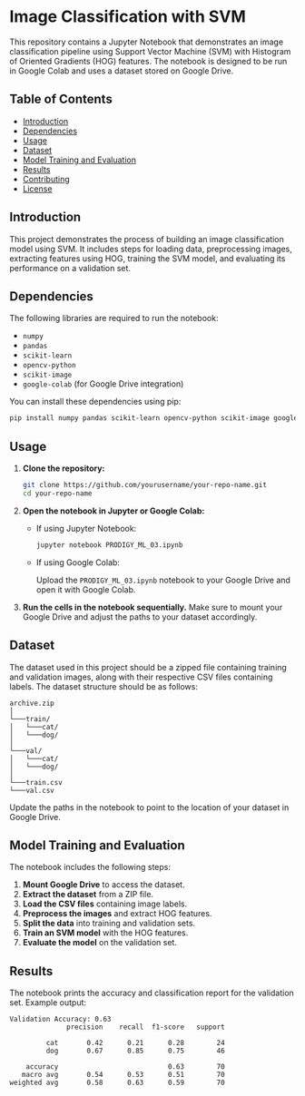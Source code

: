 # Image Classification with SVM

This repository contains a Jupyter Notebook that demonstrates an image classification pipeline using Support Vector Machine (SVM) with Histogram of Oriented Gradients (HOG) features. The notebook is designed to be run in Google Colab and uses a dataset stored on Google Drive.

## Table of Contents

- [Introduction](#introduction)
- [Dependencies](#dependencies)
- [Usage](#usage)
- [Dataset](#dataset)
- [Model Training and Evaluation](#model-training-and-evaluation)
- [Results](#results)
- [Contributing](#contributing)
- [License](#license)

## Introduction

This project demonstrates the process of building an image classification model using SVM. It includes steps for loading data, preprocessing images, extracting features using HOG, training the SVM model, and evaluating its performance on a validation set.

## Dependencies

The following libraries are required to run the notebook:

- `numpy`
- `pandas`
- `scikit-learn`
- `opencv-python`
- `scikit-image`
- `google-colab` (for Google Drive integration)

You can install these dependencies using pip:

```bash
pip install numpy pandas scikit-learn opencv-python scikit-image google-colab
```

## Usage

1. **Clone the repository:**

    ```bash
    git clone https://github.com/yourusername/your-repo-name.git
    cd your-repo-name
    ```

2. **Open the notebook in Jupyter or Google Colab:**

    - If using Jupyter Notebook:
    
        ```bash
        jupyter notebook PRODIGY_ML_03.ipynb
        ```

    - If using Google Colab:
    
        Upload the `PRODIGY_ML_03.ipynb` notebook to your Google Drive and open it with Google Colab.

3. **Run the cells in the notebook sequentially.** Make sure to mount your Google Drive and adjust the paths to your dataset accordingly.

## Dataset

The dataset used in this project should be a zipped file containing training and validation images, along with their respective CSV files containing labels. The dataset structure should be as follows:

```
archive.zip
│
└───train/
│   └───cat/
│   └───dog/
│
└───val/
│   └───cat/
│   └───dog/
│
└───train.csv
└───val.csv
```

Update the paths in the notebook to point to the location of your dataset in Google Drive.

## Model Training and Evaluation

The notebook includes the following steps:

1. **Mount Google Drive** to access the dataset.
2. **Extract the dataset** from a ZIP file.
3. **Load the CSV files** containing image labels.
4. **Preprocess the images** and extract HOG features.
5. **Split the data** into training and validation sets.
6. **Train an SVM model** with the HOG features.
7. **Evaluate the model** on the validation set.

## Results

The notebook prints the accuracy and classification report for the validation set. Example output:

```
Validation Accuracy: 0.63
              precision    recall  f1-score   support

         cat       0.42      0.21      0.28        24
         dog       0.67      0.85      0.75        46

    accuracy                           0.63        70
   macro avg       0.54      0.53      0.51        70
weighted avg       0.58      0.63      0.59        70
```
